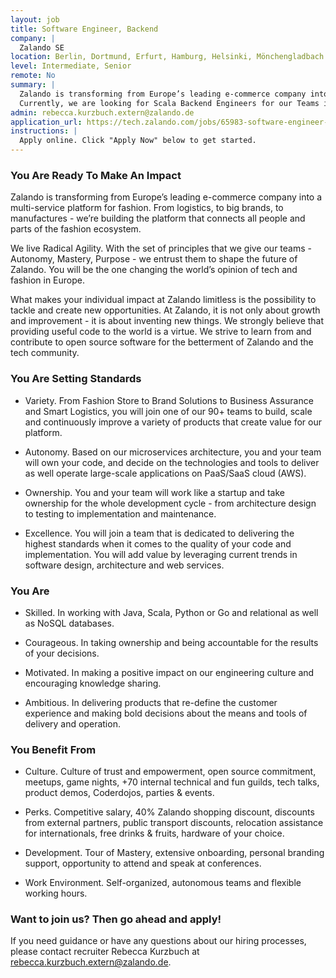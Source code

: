 ```yaml
---
layout: job
title: Software Engineer, Backend
company: |
  Zalando SE
location: Berlin, Dortmund, Erfurt, Hamburg, Helsinki, Mönchengladbach
level: Intermediate, Senior
remote: No
summary: |
  Zalando is transforming from Europe’s leading e-commerce company into a multi-service platform for fashion. From logistics, to big brands, to manufactures - we’re building the platform that connects all people and parts of the fashion ecosystem.
  Currently, we are looking for Scala Backend Engineers for our Teams in Berlin, Dortmund, Erfurt, Hamburg, Helsinki, Mönchengladbach.
admin: rebecca.kurzbuch.extern@zalando.de
application_url: https://tech.zalando.com/jobs/65983-software-engineer-backend/?gh_jid=65983&gh_src=somvf4
instructions: |
  Apply online. Click "Apply Now" below to get started.
---
```


<!-- break -->

### You Are Ready To Make An Impact

Zalando is transforming from Europe’s leading e-commerce company into a multi-service platform for fashion. From logistics, to big brands, to manufactures - we’re building the platform that connects all people and parts of the fashion ecosystem.

We live Radical Agility. With the set of principles that we give our teams - Autonomy, Mastery, Purpose - we entrust them to shape the future of Zalando. You will be the one changing the world’s opinion of tech and fashion in Europe.

What makes your individual impact at Zalando limitless is the possibility to tackle and create new opportunities. At Zalando, it is not only about growth and improvement - it is about inventing new things. We strongly believe that providing useful code to the world is a virtue. We strive to learn from and contribute to open source software for the betterment of Zalando and the tech community.

### You Are Setting Standards

- Variety. From Fashion Store to Brand Solutions to Business Assurance and Smart Logistics, you will join one of our 90+ teams to build, scale and continuously improve a variety of products that create value for our platform.

- Autonomy. Based on our microservices architecture, you and your team will own your code, and decide on the technologies and tools to deliver as well operate large-scale applications on PaaS/SaaS cloud (AWS).

- Ownership. You and your team will work like a startup and take ownership for the whole development cycle - from architecture design to testing to implementation and maintenance.

- Excellence. You will join a team that is dedicated to delivering the highest standards when it comes to the quality of your code and implementation. You will add value by leveraging current trends in software design, architecture and web services.

### You Are

- Skilled. In working with Java, Scala, Python or Go and relational as well as NoSQL databases.

- Courageous. In taking ownership and being accountable for the results of your decisions.

- Motivated. In making a positive impact on our engineering culture and encouraging knowledge sharing.

- Ambitious. In delivering products that re-define the customer experience and making bold decisions about the means and tools of delivery and operation.

### You Benefit From

- Culture. Culture of trust and empowerment, open source commitment, meetups, game nights, +70 internal technical and fun guilds, tech talks, product demos, Coderdojos, parties & events.

- Perks. Competitive salary, 40% Zalando shopping discount, discounts from external partners, public transport discounts, relocation assistance for internationals, free drinks & fruits, hardware of your choice.

- Development. Tour of Mastery, extensive onboarding, personal branding support, opportunity to attend and speak at conferences.

- Work Environment. Self-organized,  autonomous teams and flexible working hours.

### Want to join us? Then go ahead and apply!

If you need guidance or have any questions about our hiring processes, please contact recruiter Rebecca Kurzbuch at rebecca.kurzbuch.extern@zalando.de.
